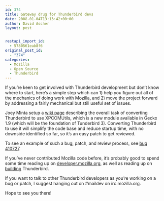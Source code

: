 ```yaml
---
id: 374
title: Gateway drug for Thunderbird devs
date: 2008-01-04T13:13:42+00:00
author: David Ascher
layout: post


restapi_import_id:
  - 5780561eab8f6
original_post_id:
  - "374"
categories:
  - Mozilla
  - Open Source
  - Thunderbird
---
```

If you&#8217;re keen to get involved with Thunderbird development but don&#8217;t know where to start, here&#8217;s a simple step which can 1) help you figure out all of the mechanics of doing work with Mozilla, and 2) move the project forward by addressing a fairly mechanical but still useful set of issues.

Joey Minta setup a [wiki page](http://wiki.mozilla.org/User:Jminta/Mail_XPCOMUtils) describing the overall task of converting Thunderbird to use XPCOMUtils, which is a new module available in Gecko 1.9 (which will be the foundation of Tunderbird 3). Converting Thunderbird to use it will simplify the code base and reduce startup time, with no downside identified so far, so it&#8217;s an easy patch to get reviewed.

To see an example of such a bug, patch, and review process, see [bug 410727](https://bugzilla.mozilla.org/show_bug.cgi?id=410727).

If you&#8217;ve never contributed Mozilla code before, it&#8217;s probably good to spend some time reading up on [developer.mozilla.org](http://developer.mozilla.org/en/docs/Developing_Mozilla), as well as reading up on [building](http://developer.mozilla.org/en/docs/Build_Documentation) Thunderbird.

If you want to talk to other Thunderbird developers as you&#8217;re working on a bug or patch, I suggest hanging out on #maildev on irc.mozilla.org.

Hope to see you there!